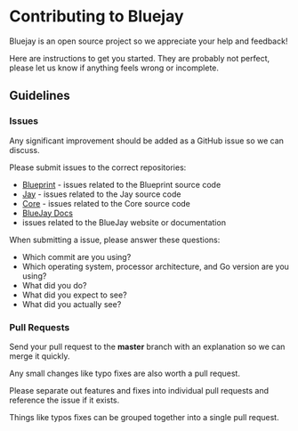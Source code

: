 # Contributing to Bluejay

Bluejay is an open source project so we appreciate your help and
feedback!

Here are instructions to get you started. They are probably not perfect, 
please let us know if anything feels wrong or incomplete.

## Guidelines

### Issues

Any significant improvement should be added as a GitHub issue so we can
discuss.

Please submit issues to the correct repositories:

- [Blueprint](https://github.com/nerfmiester/blue-jay/blueprint/issues) - issues
related to the Blueprint source code
- [Jay](https://github.com/nerfmiester/blue-jay/jay/issues) - issues related to
the Jay source code
- [Core](https://github.com/nerfmiester/blue-jay/core/issues) - issues related to
the Core source code
- [BlueJay Docs](https://github.com/nerfmiester/blue-jay/blue-jay.github.io.hugo/issues)
- issues related to the BlueJay website or documentation

When submitting a issue, please answer these questions:

- Which commit are you using?
- Which operating system, processor architecture, and Go version are you using?
- What did you do?
- What did you expect to see?
- What did you actually see?

### Pull Requests

Send your pull request to the **master** branch with an explanation so
we can merge it quickly.

Any small changes like typo fixes are also worth a pull request.

Please separate out features and fixes into individual pull requests
and reference the issue if it exists.

Things like typos fixes can be grouped together into a single pull
request.